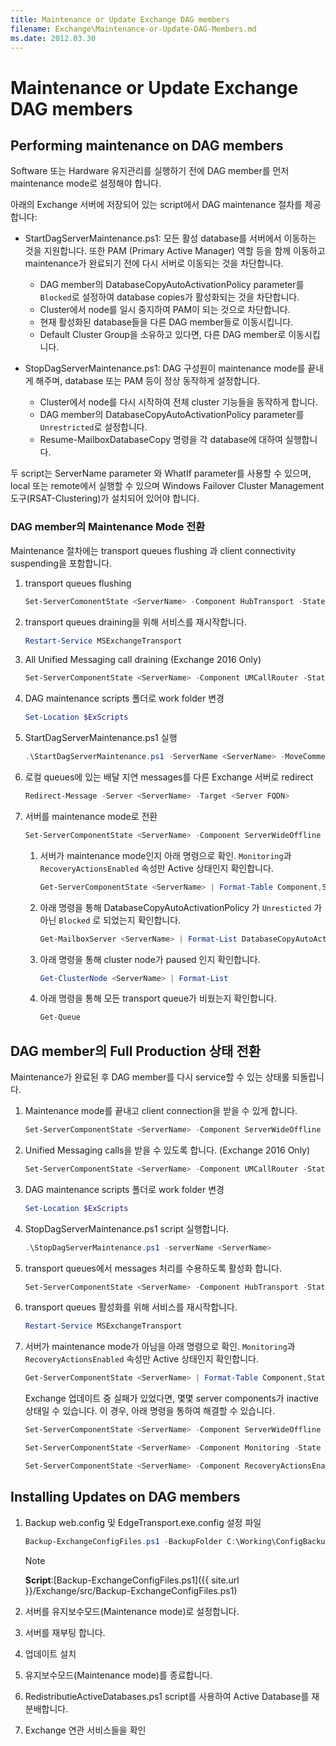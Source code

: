 ```yaml
---
title: Maintenance or Update Exchange DAG members
filename: Exchange\Maintenance-or-Update-DAG-Members.md
ms.date: 2012.03.30
---
```


# Maintenance or Update Exchange DAG members

## Performing maintenance on DAG members

Software 또는 Hardware 유지관리를 실행하기 전에 DAG member를 먼저 maintenance mode로 설정해야 합니다.

아래의 Exchange 서버에 저장되어 있는 script에서 DAG maintenance 절차를 제공합니다:

- StartDagServerMaintenance.ps1: 모든 활성 database를 서버에서 이동하는 것을 지원합니다. 또한 PAM (Primary Active Manager) 역할 등을 함께 이동하고 maintenance가 완료되기 전에 다시 서버로 이동되는 것을 차단합니다.

    - DAG member의 DatabaseCopyAutoActivationPolicy parameter를 `Blocked`로 설정하여 database copies가 활성화되는 것을 차단합니다.
    - Cluster에서 node를 일시 중지하여 PAM이 되는 것으로 차단합니다.
    - 현재 활성화된 database들을 다른 DAG member들로 이동시킵니다.
    - Default Cluster Group을 소유하고 있다면, 다른 DAG member로 이동시킵니다.

- StopDagServerMaintenance.ps1: DAG 구성원이 maintenance mode를 끝내게 해주며, database 또는 PAM 등이 정상 동작하게 설정합니다.

    - Cluster에서 node를 다시 시작하여 전체 cluster 기능들을 동작하게 합니다.
    - DAG member의 DatabaseCopyAutoActivationPolicy parameter를 `Unrestricted`로 설정합니다.
    - Resume-MailboxDatabaseCopy 명령을 각 database에 대하여 실행합니다.


두 script는 ServerName parameter 와 WhatIf parameter를 사용할 수 있으며, local 또는 remote에서 실행할 수 있으며 Windows Failover Cluster Management 도구(RSAT-Clustering)가 설치되어 있어야 합니다.

### DAG member의 Maintenance Mode 전환

Maintenance 절차에는 transport queues flushing 과 client connectivity suspending을 포함합니다.

1. transport queues flushing

    ```powershell
    Set-ServerComonentState <ServerName> -Component HubTransport -State Draining -Requester Maintenance
    ```

1. transport queues draining을 위해 서비스를 재시작합니다.

    ```powershell
    Restart-Service MSExchangeTransport
    ```

1. All Unified Messaging call draining (Exchange 2016 Only)

    ```powershell
    Set-ServerComponentState <ServerName> -Component UMCallRouter -State Draining -Requester Maintenance
    ```

1. DAG maintenance scripts 폴더로 work folder 변경

    ```powershell
    Set-Location $ExScripts
    ```

1. StartDagServerMaintenance.ps1 실행

    ```powershell
    .\StartDagServerMaintenance.ps1 -ServerName <ServerName> -MoveComment Maintenance -PauseClusterNode
    ```

1. 로컬 queues에 있는 배달 지연 messages를 다른 Exchange 서버로 redirect

    ```powershell
    Redirect-Message -Server <ServerName> -Target <Server FQDN>
    ```

1. 서버를 maintenance mode로 전환

    ```powershell
    Set-ServerComponentState <ServerName> -Component ServerWideOffline -State Inactive -Requester Maintenance
    ```

    1. 서버가 maintenance mode인지 아래 명령으로 확인. `Monitoring`과 `RecoveryActionsEnabled` 속성만 Active 상태인지 확인합니다.

        ```powershell
        Get-ServerComponentState <ServerName> | Format-Table Component,State -Autosize
        ```

    1. 아래 명령을 통해 DatabaseCopyAutoActivationPolicy 가 `Unresticted` 가 아닌 `Blocked` 로 되었는지 확인합니다.

        ```powershell
        Get-MailboxServer <ServerName> | Format-List DatabaseCopyAutoActivationPolicy
        ```

    1. 아래 명령을 통해 cluster node가 paused 인지 확인합니다.

        ```powershell
        Get-ClusterNode <ServerName> | Format-List
        ```

    1. 아래 명령을 통해 모든 transport queue가 비웠는지 확인합니다.

        ```powershell
        Get-Queue
        ```

## DAG member의 Full Production 상태 전환

Maintenance가 완료된 후 DAG member를 다시 service할 수 있는 상태롤 되돌립니다.

1. Maintenance mode를 끝내고 client connection을 받을 수 있게 합니다.

    ```powershell
    Set-ServerComponentState <ServerName> -Component ServerWideOffline -State Active -Requester Maintenance
    ```

1. Unified Messaging calls을 받을 수 있도록 합니다. (Exchange 2016 Only)

    ```powershell
    Set-ServerComponentState <ServerName> -Component UMCallRouter -State Active -Requester Maintenance
    ```

1. DAG maintenance scripts 폴더로 work folder 변경

    ```powershell
    Set-Location $ExScripts
    ```

1. StopDagServerMaintenance.ps1 script 실행합니다.

    ```powershell
    .\StopDagServerMaintenance.ps1 -serverName <ServerName>
    ```

1. transport queues에서 messages 처리를 수용하도록 활성화 합니다.

    ```powershell
    Set-ServerComponentState <ServerName> -Component HubTransport -State Active -Requester Maintenance
    ```

1. transport queues 활성화를 위해 서비스를 재시작합니다.

    ```powershell
    Restart-Service MSExchangeTransport
    ```

1. 서버가 maintenance mode가 아님을 아래 명령으로 확인. `Monitoring`과 `RecoveryActionsEnabled` 속성만 Active 상태인지 확인합니다.

    ```powershell
    Get-ServerComponentState <ServerName> | Format-Table Component,State -Autosize
    ```

    Exchange 업데이트 중 실패가 있었다면, 몇몇 server components가 inactive 상태일 수 있습니다. 이 경우, 아래 명령을 통하여 해결할 수 있습니다.

    ```powershell
    Set-ServerComponentState <ServerName> -Component ServerWideOffline -State Active -Requester Functional

    Set-ServerComponentState <ServerName> -Component Monitoring -State Active -Requester Functional

    Set-ServerComponentState <ServerName> -Component RecoveryActionsEnabled -State Active -Requester Functional
    ```


## Installing Updates on DAG members

1. Backup web.config 및 EdgeTransport.exe.config 설정 파일

    ```powershell
    Backup-ExchangeConfigFiles.ps1 -BackupFolder C:\Working\ConfigBackup
    ```

    > [!NOTE]
    > **Script**:[Backup-ExchangeConfigFiles.ps1]({{ site.url }}/Exchange/src/Backup-ExchangeConfigFiles.ps1)  

1. 서버를 유지보수모드(Maintenance mode)로 설정합니다.

1. 서버를 재부팅 합니다.

1. 업데이트 설치

1. 유지보수모드(Maintenance mode)를 종료합니다.

1. RedistributieActiveDatabases.ps1 script를 사용하여 Active Database를 재 분배합니다.

1. Exchange 연관 서비스들을 확인



